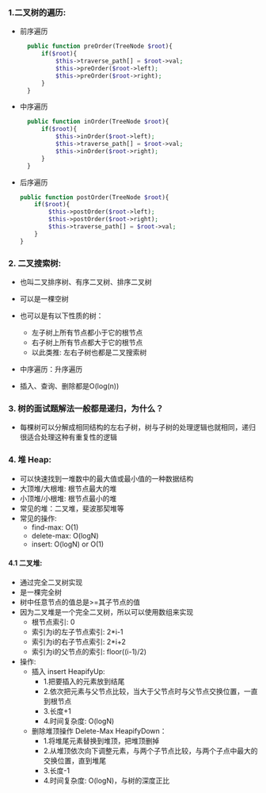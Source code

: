 ### 1.二叉树的遍历:
- 前序遍历
  ```php
    public function preOrder(TreeNode $root){
        if($root){
            $this->traverse_path[] = $root->val;
            $this->preOrder($root->left);
            $this->preOrder($root->right);
        }
    }
    ```
- 中序遍历
  ```php
    public function inOrder(TreeNode $root){
        if($root){
            $this->inOrder($root->left);
            $this->traverse_path[] = $root->val;
            $this->inOrder($root->right);
        }
    }
  ```
- 后序遍历
    ```php 
    public function postOrder(TreeNode $root){
        if($root){
            $this->postOrder($root->left);
            $this->postOrder($root->right);
            $this->traverse_path[] = $root->val;
        }
    }
    ```
  
### 2. 二叉搜索树:
- 也叫二叉排序树、有序二叉树、排序二叉树
- 可以是一棵空树
- 也可以是有以下性质的树：
    - 左子树上所有节点都小于它的根节点
    - 右子树上所有节点都大于它的根节点
    - 以此类推: 左右子树也都是二叉搜索树
    
- 中序遍历：升序遍历
- 插入、查询、删除都是O(log(n))

### 3. 树的面试题解法一般都是递归，为什么？
- 每棵树可以分解成相同结构的左右子树，树与子树的处理逻辑也就相同，递归很适合处理这种有重复性的逻辑

### 4. 堆 Heap:
- 可以快速找到一堆数中的最大值或最小值的一种数据结构
- 大顶堆/大根堆: 根节点最大的堆
- 小顶堆/小根堆: 根节点最小的堆
- 常见的堆：二叉堆，斐波那契堆等
- 常见的操作:
    - find-max: O(1)
    - delete-max: O(logN)
    - insert: O(logN) or O(1)
#### 4.1 二叉堆:
- 通过完全二叉树实现
- 是一棵完全树
- 树中任意节点的值总是>=其子节点的值
- 因为二叉堆是一个完全二叉树，所以可以使用数组来实现
    - 根节点索引: 0
    - 索引为i的左子节点索引: 2*i-1
    - 索引为i的右子节点索引: 2*i+2
    - 索引为i的父节点的索引: floor((i-1)/2)
- 操作:
    - 插入 insert HeapifyUp:
        - 1.把要插入的元素放到结尾
        - 2.依次把元素与父节点比较，当大于父节点时与父节点交换位置，一直到根节点
        - 3.长度+1
        - 4.时间复杂度: O(logN)
    - 删除堆顶操作 Delete-Max HeapifyDown：
        - 1.将堆尾元素替换到堆顶，把堆顶删掉
        - 2.从堆顶依次向下调整元素，与两个子节点比较，与两个子点中最大的交换位置，直到堆尾
        - 3.长度-1
        - 4.时间复杂度: O(logN)，与树的深度正比
  
